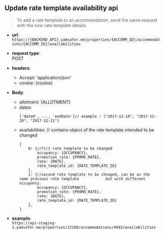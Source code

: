 
## Update rate template availability api 
> To add a rate template to an accommodation, send the same request with the new rate template details. 

* **url**:  
`https://{BACKEND_API}.yamsafer.me/properties/{ACCOMM_ID}/accommodations/{ACCOMM_ID}/availabilities`  

* **request type**:  
POST  

* **headers**:
    - Accept: 'application/json'
    - cookie: {cookie}  

* **Body**:
    - allotment: {ALLOTMENT}
    - dates:  
        ```
        ['date0', ..., 'endDate']// example : ["2017-12-19", "2017-12-20", "2017-12-21"]
        ```
    - availabilities: // contains object of the rate template intended to be changed
        ```
        {
            0: {//firt rate templete to be changed
                occupancy: {OCCUPANCY},
                promotion_rate: {PROMO_RATE},
                rate: {RATE},
                rate_template_id: {RATE_TEMPLATE_ID}
            },
            1: {//second rate template to be chnaged, can be as the same previous rate template            but with different occupancy.
                occupancy: {OCCUPANCY},
                promotion_rate: {PROMO_RATE},
                rate: {RATE},
                rate_template_id: {RATE_TEMPLATE_ID}
            },
        }
        ```
    
* **example**:  
`https://api-staging-3.yamsafer.me/properties/12188/accommodations/4942/availabilities`  
